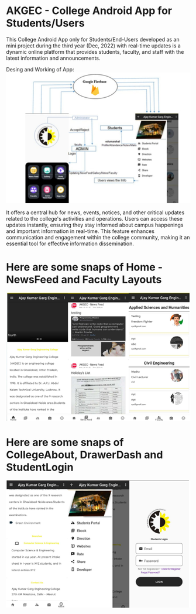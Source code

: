 # AKGEC - College Android App for Students/Users

This College Android App only for Students/End-Users developed as an mini project during the third year (Dec, 2022) with real-time updates is a dynamic online platform that provides students, faculty, and staff with the latest information and announcements.

Desing and Working of App:
![screenshot](snapOne.png)

It offers a central hub for news, events, notices, and other critical updates related to the college's activities and operations. Users can access these updates instantly, ensuring they stay informed about campus happenings and important information in real-time. This feature enhances communication and engagement within the college community, making it an essential tool for effective information dissemination.


# Here are some snaps of Home - NewsFeed and Faculty Layouts

![screenshot](snapTwo.png)

# Here are some snaps of CollegeAbout, DrawerDash and StudentLogin

![screenshot](snapThree.png)
